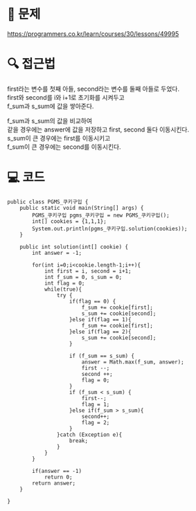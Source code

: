 # 📖 문제
https://programmers.co.kr/learn/courses/30/lessons/49995

# 🔍 접근법
first라는 변수를 첫째 아들, second라는 변수를 둘째 아들로 두었다.   
first와 second를 i와 i+1로 초기화를 시켜두고    
f_sum과 s_sum에 값을 쌓아준다.
   
f_sum과 s_sum의 값을 비교하여    
같을 경우에는 answer에 값을 저장하고 first, second 둘다 이동시킨다.    
s_sum이 큰 경우에는 first를 이동시키고   
f_sum이 큰 경우에는 second를 이동시킨다.

# 💻 코드
```
public class PGMS_쿠키구입 {
    public static void main(String[] args) {
        PGMS_쿠키구입 pgms_쿠키구입 = new PGMS_쿠키구입();
        int[] cookies = {1,1,1};
        System.out.println(pgms_쿠키구입.solution(cookies));
    }

    public int solution(int[] cookie) {
        int answer = -1;

        for(int i=0;i<cookie.length-1;i++){
            int first = i, second = i+1;
            int f_sum = 0, s_sum = 0;
            int flag = 0;
            while(true){
                try {
                    if(flag == 0) {
                        f_sum += cookie[first];
                        s_sum += cookie[second];
                    }else if(flag == 1){
                        f_sum += cookie[first];
                    }else if(flag == 2){
                        s_sum += cookie[second];
                    }

                    if (f_sum == s_sum) {
                        answer = Math.max(f_sum, answer);
                        first --;
                        second ++;
                        flag = 0;
                    }
                    if (f_sum < s_sum) {
                        first--;
                        flag = 1;
                    }else if(f_sum > s_sum){
                        second++;
                        flag = 2;
                    }
                }catch (Exception e){
                    break;
                }
            }
        }

        if(answer == -1)
            return 0;
        return answer;
    }

}

```